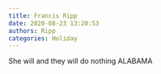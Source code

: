 ```yaml
---
title: Francis Ripp
date: 2020-08-23 13:20:53
authors: Ripp
categories: Holiday
---
```


 She will and they will do nothing ALABAMA
